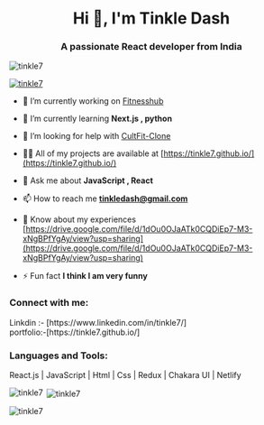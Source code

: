 <h1 align="center">Hi 👋, I'm Tinkle Dash</h1>
<h3 align="center">A passionate React developer from India</h3>

<p align="left"> <img src="https://komarev.com/ghpvc/?username=tinkle7&label=Profile%20views&color=0e75b6&style=flat" alt="tinkle7" /> </p>

<p align="left"> <a href="https://github.com/ryo-ma/github-profile-trophy"><img src="https://github-profile-trophy.vercel.app/?username=tinkle7" alt="tinkle7" /></a> </p>

- 🔭 I’m currently working on [Fitnesshub](https://github.com/srinetanuj/hissing-wrench-7979.git)

- 🌱 I’m currently learning **Next.js , python**

- 🤝 I’m looking for help with [CultFit-Clone](https://github.com/Sanket01Hiremath/CultFit-Clone.git)

- 👨‍💻 All of my projects are available at [https://tinkle7.github.io/](https://tinkle7.github.io/)

- 💬 Ask me about **JavaScript , React**

- 📫 How to reach me **tinkledash@gmail.com**

- 📄 Know about my experiences [https://drive.google.com/file/d/1dOu0OJaATk0CQDiEp7-M3-xNgBPfYgAy/view?usp=sharing](https://drive.google.com/file/d/1dOu0OJaATk0CQDiEp7-M3-xNgBPfYgAy/view?usp=sharing)

- ⚡ Fun fact **I think I am very funny**

<h3 align="left">Connect with me:</h3>
Linkdin :- [https://www.linkedin.com/in/tinkle7/]
<br/>
portfolio:-[https://tinkle7.github.io/]

<h3 align="left">Languages and Tools:</h3>
React.js | JavaScript | Html | Css | Redux | Chakara UI | Netlify

<p><img align="left" src="https://github-readme-stats.vercel.app/api/top-langs?username=tinkle7&show_icons=true&locale=en&layout=compact" alt="tinkle7" /></p>

<p>&nbsp;<img align="center" src="https://github-readme-stats.vercel.app/api?username=tinkle7&show_icons=true&locale=en" alt="tinkle7" /></p>

<p><img align="center" src="https://github-readme-streak-stats.herokuapp.com/?user=tinkle7&" alt="tinkle7" /></p>

